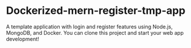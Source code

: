 # Dockerized-mern-register-tmp-app
A template application with login and register features using Node.js, MongoDB, and Docker. You can clone this project and start your web app development!
